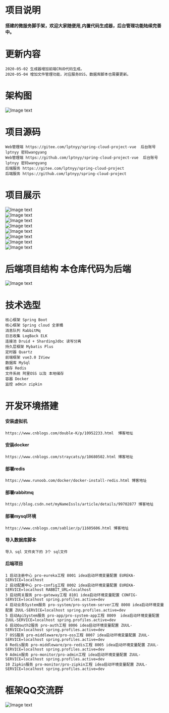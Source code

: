 # 项目说明
#### 搭建的微服务脚手架，欢迎大家随便用,内置代码生成器，后台管理功能陆续完善中。
# 更新内容
    2020-05-02 生成器增加前端CRUD代码生成。
    2020-05-04 增加文件管理功能，对应服务OSS，数据库脚本也需要更新。
# 架构图  
![Image text](image/Framework.jpg)   
# 项目源码
    Web管理端 https://gitee.com/lptnyy/spring-cloud-project-vue  后台账号 lptnyy 密码wangyang
    Web管理端 https://github.com/lptnyy/spring-cloud-project-vue  后台账号 lptnyy 密码wangyang
    后端服务 https://gitee.com/lptnyy/spring-cloud-project    
    后端服务 https://github.com/lptnyy/spring-cloud-project   
# 项目展示
![Image text](image/1.png)       
![Image text](image/2.png)       
![Image text](image/3.png)       
![Image text](image/4.png)    
![Image text](image/5.png)      
![Image text](image/6.png)     
![Image text](image/7.png)     
![Image text](image/8.png)     
# 后端项目结构 本仓库代码为后端   
![Image text](image/files.png)  
# 技术选型  
    核心框架 Spring Boot  
    核心框架 Spring cloud 全家桶  
    消息队列 RabbitMq  
    日志收集 LogBack ELK
    连接池 Druid + ShardingJdbc 读写分离  
    持久层框架 Mybatis Plus
    定时器 Quartz
    前端框架 vue3.0 IView  
    数据库 MySql
    缓存 Redis
    文件系统 阿里OSS 以及 本地储存 
    容器 Docker  
    监控 admin zipkin  
# 开发环境搭建
#### 安装虚拟机
    https://www.cnblogs.com/double-K/p/10952233.html  博客地址  
#### 安装docker
    https://www.cnblogs.com/straycats/p/10680502.html 博客地址  
#### 部署redis
    https://www.runoob.com/docker/docker-install-redis.html 博客地址 
#### 部署rabbitmq
    https://blog.csdn.net/myNameIssls/article/details/99702877 博客地址 
#### 部署mysql环境 
    https://www.cnblogs.com/sablier/p/11605606.html 博客地址 
#### 导入数据库脚本
    导入 sql 文件夹下的 3个 sql文件
#### 后端项目
    1 启动注册中心 pro-eureka工程 8001 idea启动环境变量配置 EUREKA-SERVICE=localhost
    2 启动配置中心 pro-config工程 8002 idea启动环境变量配置 EUREKA-SERVICE=localhost RABBIT_URL=localhost
    3 启动网关服务 pro-gateway工程 8101 idea启动环境变量配置 CONFIG-SERVICE=localhost spring.profiles.active=dev
    4 启动业务System服务 pro-system/pro-system-server工程 8008 idea启动环境变量配置 ZUUL-SERVICE=localhost spring.profiles.active=dev
    5 启动ApiSystem服务 pro-app/pro-system-app工程 8009  idea启动环境变量配置 ZUUL-SERVICE=localhost spring.profiles.active=dev
    6 启动Oauth2服务 pro-auth工程 8006 idea启动环境变量配置 ZUUL-SERVICE=localhost spring.profiles.active=dev
    7 OSS服务 pro-middleware/pro-oss工程 8007 idea启动环境变量配置 ZUUL-SERVICE=localhost spring.profiles.active=dev
    8 Redis服务 pro-middleware/pro-redis工程 8005 idea启动环境变量配置 ZUUL-SERVICE=localhost spring.profiles.active=dev
    9 Admin服务 pro-monitor/pro-admin工程 idea启动环境变量配置 ZUUL-SERVICE=localhost spring.profiles.active=dev
    10 Zipkin服务 pro-monitor/pro-zipkin工程 idea启动环境变量配置 ZUUL-SERVICE=localhost spring.profiles.active=dev  
# 框架QQ交流群  
![Image text](image/qq.png)  
